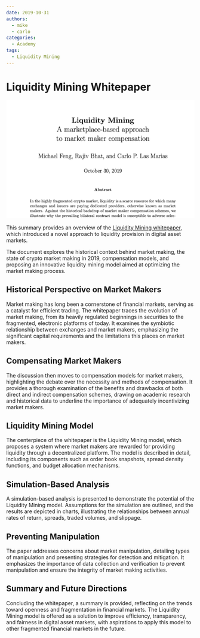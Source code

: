 ```yaml
---
date: 2019-10-31
authors:
  - mike
  - carlo
categories:
  - Academy
tags:
  - Liquidity Mining 
---
```


# Liquidity Mining Whitepaper

![](cover.png)

This summary provides an overview of the [Liquidity Mining whitepaper](../../../liquidity-mining.pdf), which introduced a novel approach to liquidity provision in digital asset markets. 

The document explores the historical context behind market making, the state of crypto market making in 2019, compensation models, and proposing an innovative liquidity mining model aimed at optimizing the market making process.

<!-- more -->

## Historical Perspective on Market Makers

Market making has long been a cornerstone of financial markets, serving as a catalyst for efficient trading. The whitepaper traces the evolution of market making, from its heavily regulated beginnings in securities to the fragmented, electronic platforms of today. It examines the symbiotic relationship between exchanges and market makers, emphasizing the significant capital requirements and the limitations this places on market makers.

## Compensating Market Makers

The discussion then moves to compensation models for market makers, highlighting the debate over the necessity and methods of compensation. It provides a thorough examination of the benefits and drawbacks of both direct and indirect compensation schemes, drawing on academic research and historical data to underline the importance of adequately incentivizing market makers.

## Liquidity Mining Model

The centerpiece of the whitepaper is the Liquidity Mining model, which proposes a system where market makers are rewarded for providing liquidity through a decentralized platform. The model is described in detail, including its components such as order book snapshots, spread density functions, and budget allocation mechanisms.

## Simulation-Based Analysis

A simulation-based analysis is presented to demonstrate the potential of the Liquidity Mining model. Assumptions for the simulation are outlined, and the results are depicted in charts, illustrating the relationships between annual rates of return, spreads, traded volumes, and slippage.

## Preventing Manipulation

The paper addresses concerns about market manipulation, detailing types of manipulation and presenting strategies for detection and mitigation. It emphasizes the importance of data collection and verification to prevent manipulation and ensure the integrity of market making activities.

## Summary and Future Directions

Concluding the whitepaper, a summary is provided, reflecting on the trends toward openness and fragmentation in financial markets. The Liquidity Mining model is offered as a solution to improve efficiency, transparency, and fairness in digital asset markets, with aspirations to apply this model to other fragmented financial markets in the future.
